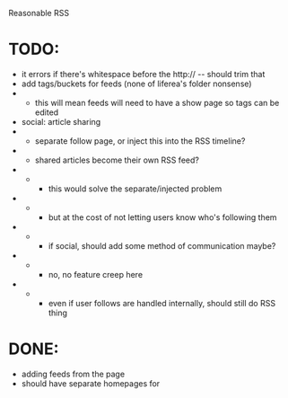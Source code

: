 Reasonable RSS

TODO:
=====

* it errors if there's whitespace before the http:// -- should trim that
* add tags/buckets for feeds (none of liferea's folder nonsense)
* * this will mean feeds will need to have a show page so tags can be edited
* social: article sharing
* * separate follow page, or inject this into the RSS timeline?
* * shared articles become their own RSS feed?
* * * this would solve the separate/injected problem
* * * but at the cost of not letting users know who's following them
* * * if social, should add some method of communication maybe?
* * * no, no feature creep here
* * * even if user follows are handled internally, should still do RSS thing

DONE:
=====

* adding feeds from the page
* should have separate homepages for
